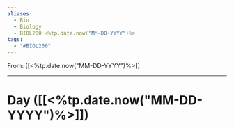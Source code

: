 ```yaml
---
aliases:
  - Bio
  - Biology
  - BIOL200 <%tp.date.now("MM-DD-YYYY")%>
tags:
  - "#BIOL200"
---
```

From: [[<%tp.date.now("MM-DD-YYYY")%>]]

------
# Day  ([[<%tp.date.now("MM-DD-YYYY")%>]]) 

